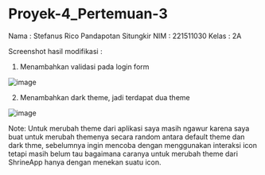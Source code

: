# Proyek-4_Pertemuan-3

Nama  : Stefanus Rico Pandapotan Situngkir
NIM   : 221511030
Kelas : 2A


Screenshot hasil modifikasi :

1. Menambahkan validasi pada login form

![image](https://github.com/stefanusrico/Proyek-4_Pertemuan-3/assets/111185559/fd007236-21fb-43da-a598-30c857aec026)

2. Menambahkan dark theme, jadi terdapat dua theme

![image](https://github.com/stefanusrico/Proyek-4_Pertemuan-3/assets/111185559/6648da30-90b3-448b-942a-bef811ff4cbf)


Note: Untuk merubah theme dari aplikasi saya masih ngawur karena saya buat untuk merubah themenya secara random antara default theme dan dark thme, sebelumnya ingin mencoba dengan menggunakan interaksi icon tetapi masih belum tau bagaimana caranya untuk merubah theme dari ShrineApp hanya dengan menekan suatu icon. 


